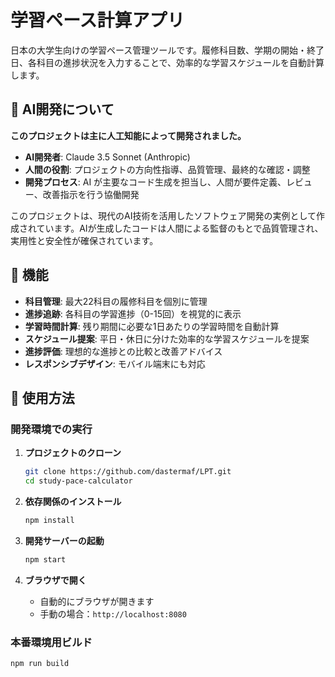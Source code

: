 # 学習ペース計算アプリ

日本の大学生向けの学習ペース管理ツールです。履修科目数、学期の開始・終了日、各科目の進捗状況を入力することで、効率的な学習スケジュールを自動計算します。

## 🤖 AI開発について

**このプロジェクトは主に人工知能によって開発されました。**

- **AI開発者**: Claude 3.5 Sonnet (Anthropic)
- **人間の役割**: プロジェクトの方向性指導、品質管理、最終的な確認・調整
- **開発プロセス**: AI が主要なコード生成を担当し、人間が要件定義、レビュー、改善指示を行う協働開発

このプロジェクトは、現代のAI技術を活用したソフトウェア開発の実例として作成されています。AIが生成したコードは人間による監督のもとで品質管理され、実用性と安全性が確保されています。

## 🎯 機能

- **科目管理**: 最大22科目の履修科目を個別に管理
- **進捗追跡**: 各科目の学習進捗（0-15回）を視覚的に表示
- **学習時間計算**: 残り期間に必要な1日あたりの学習時間を自動計算
- **スケジュール提案**: 平日・休日に分けた効率的な学習スケジュールを提案
- **進捗評価**: 理想的な進捗との比較と改善アドバイス
- **レスポンシブデザイン**: モバイル端末にも対応

## 🚀 使用方法

### 開発環境での実行

1. **プロジェクトのクローン**
   ```bash
   git clone https://github.com/dastermaf/LPT.git
   cd study-pace-calculator
   ```

2. **依存関係のインストール**
   ```bash
   npm install
   ```

3. **開発サーバーの起動**
   ```bash
   npm start
   ```

4. **ブラウザで開く**
   - 自動的にブラウザが開きます
   - 手動の場合：`http://localhost:8080`

### 本番環境用ビルド

```bash
npm run build
```
